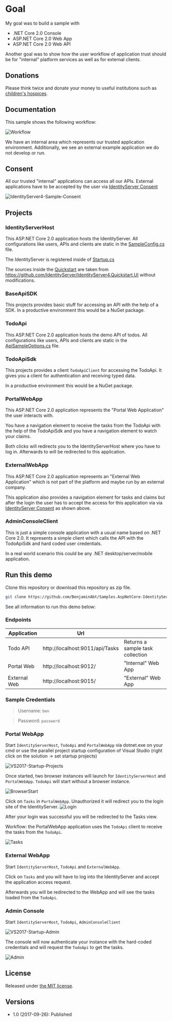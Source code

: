 # Goal 

My goal was to build a sample with
- .NET Core 2.0 Console
- ASP.NET Core 2.0 Web App
- ASP.NET Core 2.0 Web API

Another goal was to show how the user workflow of application trust should be for "internal" platform services as well as for external clients.

## Donations

Please think twice and donate your money to useful institutions such as [children's hospices](http://www.bundesverband-kinderhospiz.de/spenden).

## Documentation

This sample shows the following workflow:

![Workflow](img/Workflow.png)

We have an internal area which represents our trusted application environment. Additionally, we see an external example application we do not develop or run.

## Consent

All our trusted "internal" applications can access all our APIs.
External applications have to be accepted by the user via [IdentityServer Consent](http://docs.identityserver.io/en/release/topics/consent.html)

![IdentityServer4-Sample-Consent](img/IdentityServer4-Sample-Consent.gif)

## Projects

### IdentityServerHost

This ASP.NET Core 2.0 application hosts the IdentityServer.
All configurations like users, APIs and clients are static in the [SampleConfig.cs](src/Platform-IdentityServerHost/SampleConfig.cs) file.

The IdentityServer is registered inside of [Startup.cs](src/Platform-IdentityServerHost/Startup.cs)

The sources inside the [Quickstart](src/Platform-IdentityServerHost/Quickstart) are taken from https://github.com/IdentityServer/IdentityServer4.Quickstart.UI without modifications.

### BaseApiSDK

This projects provides basic stuff for accessing an API with the help of a SDK.
In a productive environment this would be a NuGet package.

### TodoApi

This ASP.NET Core 2.0 application hosts the demo API of todos.
All configurations like users, APIs and clients are static in the [ApiSampleOptions.cs](src/Platform-TasksApi/ApiSampleOptions.cs) file.

### TodoApiSdk

This projects provides a client `TodoApiClient` for accessing the TodoApi.
It gives you a client for authentication and receiving typed data.

In a productive environment this would be a NuGet package.

### PortalWebApp

This ASP.NET Core 2.0 application represents the "Portal Web Application" the user interacts with.

You have a navigation element to receive the tasks from the TodoApi with the help of the TodoApiSdk and you have a navigation element to watch your claims.

Both clicks will redirects you to the IdentityServerHost where you have to log in.
Afterwards to will be redirected to this application.

### ExternalWebApp

This ASP.NET Core 2.0 application represents an "External Web Application" which is not part of the platform and maybe run by an external company.

This application also provides a navigation element for tasks and claims but after the login the user has to accept the access for this application via via [IdentityServer Consent](http://docs.identityserver.io/en/release/topics/consent.html) as shown above.

### AdminConsoleClient

This is just a simple console application with a usual name based on .NET Core 2.0.
It represents a simple client which calls the API with the TodoApiSdk and hard coded user credentials.

In a real world scenario this could be any .NET desktop/server/mobile application.

## Run this demo

Clone this repository or download this repository as zip file.

```sh
git clone https://github.com/BenjaminAbt/Samples.AspNetCore-IdentityServer4.git
```

See all information to run this demo below:

### Endpoints

| Application | Url | |
|-|-|-|
| Todo API | http://localhost:9011/api/Tasks | Returns a sample task collection |
| Portal Web | http://localhost:9012/ | "Internal" Web App |
| External Web | http://localhost:9015/ | "External" Web App |

### Sample Credentials

> Username: `ben`

> Password: `password`


### Portal WebApp

Start `IdentityServerHost`, `TodoApi` and `PortalWebApp` via dotnet.exe on your cmd or use the parallel project startup configuration of Visual Studio (right click on the solution -> set startup projects)

![VS2017-Startup-Projects](img/VS2017-Startup-Projects.png)

Once started, two browser instances will launch for `IdentityServerHost` and `PortalWebApp`. `TodoApi` will start without a browser instance.

![BrowserStart](img/BrowserStart.png)

Click on `Tasks` in `PortalWebApp`. Unauthorized it will redirect you to the login site of the IdentityServer.
![Login](img/Login.png)

After your login was successful you will be redirected to the Tasks view.

Workflow: the PortalWebApp application uses the `TodoApi` client to receive the tasks from the `TodoApi`.

![Tasks](img/Tasks.png)

### External WebApp

Start `IdentityServerHost`, `TodoApi` and  `ExternalWebApp`.

Click on `Tasks` and you will have to log into the IdentityServer and accept the application access request.

Afterwards you will be redirected to the WebApp and will see the tasks loaded from the `TodoApi`.

### Admin Console

Start `IdentityServerHost`, `TodoApi`, `AdminConsoleClient`

![VS2017-Startup-Admin](img/VS2017-Startup-Admin.png)

The console will now authenticate your instance with the hard-coded credentials and will request the `TodoApi` to get the tasks.

![Admin](img/Admin.png)

## License

Released under [the MIT license](LICENSE).

## Versions

- 1.0 (2017-09-26): Published
